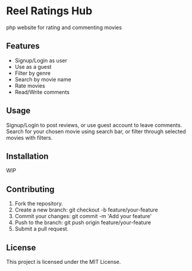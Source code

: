 # Reel Ratings Hub
php website for rating and commenting movies

## Features

- Signup/Login as user
- Use as a guest
- Filter by genre
- Search by movie name
- Rate movies
- Read/Write comments

## Usage

Signup/Login to post reviews, or use guest account to leave comments. Search for your chosen movie using search bar, or filter through selected movies with filters.

## Installation

WIP

## Contributing

1. Fork the repository.
2. Create a new branch: git checkout -b feature/your-feature
3. Commit your changes: git commit -m 'Add your feature'
4. Push to the branch: git push origin feature/your-feature
5. Submit a pull request.

## License

This project is licensed under the MIT License.
